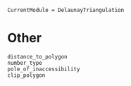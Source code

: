 ```@meta 
CurrentModule = DelaunayTriangulation
```

# Other 

```@docs 
distance_to_polygon
number_type
pole_of_inaccessibility
clip_polygon
```